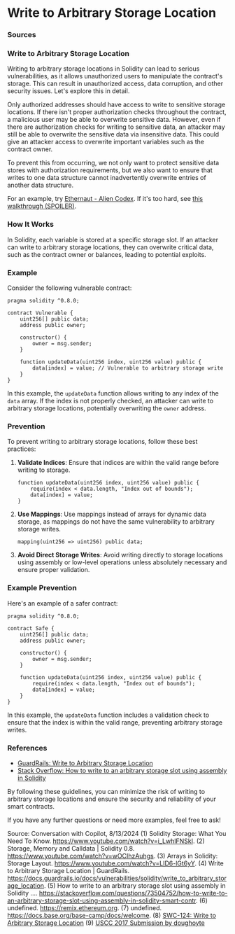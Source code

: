 # Write to Arbitrary Storage Location



### Sources




### Write to Arbitrary Storage Location

Writing to arbitrary storage locations in Solidity can lead to serious vulnerabilities, as it allows unauthorized users to manipulate the contract's storage. This can result in unauthorized access, data corruption, and other security issues. Let's explore this in detail.

Only authorized addresses should have access to write to sensitive storage locations. If there isn't proper authorization checks throughout the contract, a malicious user may be able to overwrite sensitive data. However, even if there are authorization checks for writing to sensitive data, an attacker may still be able to overwrite the sensitive data via insensitive data. This could give an attacker access to overwrite important variables such as the contract owner. 

To prevent this from occurring, we not only want to protect sensitive data stores with authorization requirements, but we also want to ensure that writes to one data structure cannot inadvertently overwrite entries of another data structure.

For an example, try [Ethernaut - Alien Codex](https://ethernaut.openzeppelin.com/level/19). If it's too hard, see [this walkthrough (SPOILER)](https://github.com/theNvN/ethernaut-openzeppelin-hacks/blob/main/level_19_Alien-Codex.md).

### How It Works

In Solidity, each variable is stored at a specific storage slot. If an attacker can write to arbitrary storage locations, they can overwrite critical data, such as the contract owner or balances, leading to potential exploits.

### Example

Consider the following vulnerable contract:

```solidity
pragma solidity ^0.8.0;

contract Vulnerable {
    uint256[] public data;
    address public owner;

    constructor() {
        owner = msg.sender;
    }

    function updateData(uint256 index, uint256 value) public {
        data[index] = value; // Vulnerable to arbitrary storage write
    }
}
```

In this example, the `updateData` function allows writing to any index of the `data` array. If the index is not properly checked, an attacker can write to arbitrary storage locations, potentially overwriting the `owner` address.

### Prevention

To prevent writing to arbitrary storage locations, follow these best practices:

1. **Validate Indices**: Ensure that indices are within the valid range before writing to storage.

   ```solidity
   function updateData(uint256 index, uint256 value) public {
       require(index < data.length, "Index out of bounds");
       data[index] = value;
   }
   ```

2. **Use Mappings**: Use mappings instead of arrays for dynamic data storage, as mappings do not have the same vulnerability to arbitrary storage writes.

   ```solidity
   mapping(uint256 => uint256) public data;
   ```

3. **Avoid Direct Storage Writes**: Avoid writing directly to storage locations using assembly or low-level operations unless absolutely necessary and ensure proper validation.

### Example Prevention

Here's an example of a safer contract:

```solidity
pragma solidity ^0.8.0;

contract Safe {
    uint256[] public data;
    address public owner;

    constructor() {
        owner = msg.sender;
    }

    function updateData(uint256 index, uint256 value) public {
        require(index < data.length, "Index out of bounds");
        data[index] = value;
    }
}
```

In this example, the `updateData` function includes a validation check to ensure that the index is within the valid range, preventing arbitrary storage writes.

### References

- [GuardRails: Write to Arbitrary Storage Location](https://docs.guardrails.io/docs/vulnerabilities/solidity/write_to_arbitrary_storage_location)
- [Stack Overflow: How to write to an arbitrary storage slot using assembly in Solidity](https://stackoverflow.com/questions/73504752/how-to-write-to-an-arbitrary-storage-slot-using-assembly-in-solidity-smart-contr)

By following these guidelines, you can minimize the risk of writing to arbitrary storage locations and ensure the security and reliability of your smart contracts.

If you have any further questions or need more examples, feel free to ask!

Source: Conversation with Copilot, 8/13/2024
(1) Solidity Storage: What You Need To Know. https://www.youtube.com/watch?v=i_LwhlFNSkI.
(2) Storage, Memory and Calldata | Solidity 0.8. https://www.youtube.com/watch?v=wOCIhzAuhgs.
(3) Arrays in Solidity: Storage Layout. https://www.youtube.com/watch?v=LID6-lGt6yY.
(4) Write to Arbitrary Storage Location | GuardRails. https://docs.guardrails.io/docs/vulnerabilities/solidity/write_to_arbitrary_storage_location.
(5) How to write to an arbitrary storage slot using assembly in Solidity .... https://stackoverflow.com/questions/73504752/how-to-write-to-an-arbitrary-storage-slot-using-assembly-in-solidity-smart-contr.
(6) undefined. https://remix.ethereum.org.
(7) undefined. https://docs.base.org/base-camp/docs/welcome.
(8) [SWC-124: Write to Arbitrary Storage Location](https://swcregistry.io/docs/SWC-124)
(9) [USCC 2017 Submission by doughoyte](https://github.com/Arachnid/uscc/tree/master/submissions-2017/doughoyte)